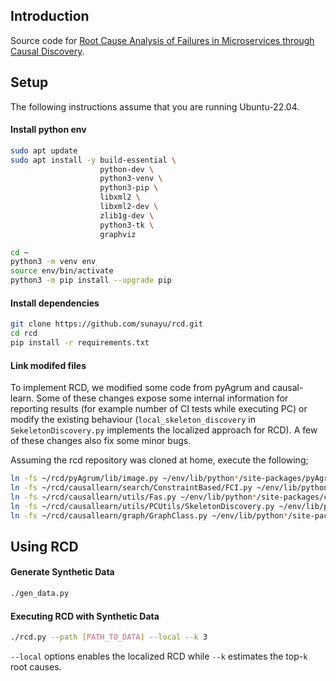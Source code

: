## Introduction
Source code for [Root Cause Analysis of Failures in Microservices through Causal Discovery](https://proceedings.neurips.cc/paper_files/paper/2022/file/c9fcd02e6445c7dfbad6986abee53d0d-Paper-Conference.pdf).

## Setup
The following instructions assume that you are running Ubuntu-22.04.
#### Install python env
```bash
sudo apt update
sudo apt install -y build-essential \
                    python-dev \
                    python3-venv \
                    python3-pip \
                    libxml2 \
                    libxml2-dev \
                    zlib1g-dev \
                    python3-tk \
                    graphviz

cd ~
python3 -m venv env
source env/bin/activate
python3 -m pip install --upgrade pip
```

#### Install dependencies
```bash
git clone https://github.com/sunayu/rcd.git
cd rcd
pip install -r requirements.txt
```

#### Link modifed files
To implement RCD, we modified some code from pyAgrum and causal-learn.
Some of these changes expose some internal information for reporting results (for example number of CI tests while executing PC) or modify the existing behaviour (`local_skeleton_discovery` in `SekeletonDiscovery.py` implements the localized approach for RCD). A few of these changes also fix some minor bugs.

Assuming the rcd repository was cloned at home, execute the following;
```bash
ln -fs ~/rcd/pyAgrum/lib/image.py ~/env/lib/python*/site-packages/pyAgrum/lib/
ln -fs ~/rcd/causallearn/search/ConstraintBased/FCI.py ~/env/lib/python*/site-packages/causallearn/search/ConstraintBased/
ln -fs ~/rcd/causallearn/utils/Fas.py ~/env/lib/python*/site-packages/causallearn/utils/
ln -fs ~/rcd/causallearn/utils/PCUtils/SkeletonDiscovery.py ~/env/lib/python*/site-packages/causallearn/utils/PCUtils/
ln -fs ~/rcd/causallearn/graph/GraphClass.py ~/env/lib/python*/site-packages/causallearn/graph/
```

## Using RCD

#### Generate Synthetic Data
```sh
./gen_data.py
```

#### Executing RCD with Synthetic Data
```sh
./rcd.py --path [PATH_TO_DATA] --local --k 3
```

`--local` options enables the localized RCD while `--k` estimates the top-`k` root causes.

